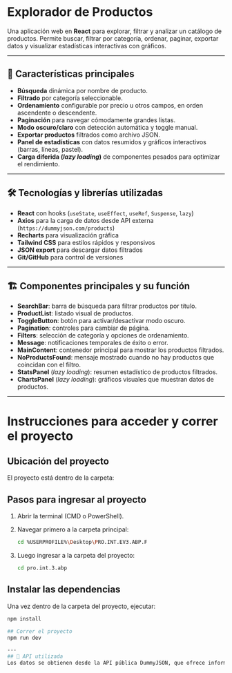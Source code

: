# Explorador de Productos

Una aplicación web en **React** para explorar, filtrar y analizar un catálogo de productos. Permite buscar, filtrar por categoría, ordenar, paginar, exportar datos y visualizar estadísticas interactivas con gráficos.

---

## 🚀 Características principales

- **Búsqueda** dinámica por nombre de producto.
- **Filtrado** por categoría seleccionable.
- **Ordenamiento** configurable por precio u otros campos, en orden ascendente o descendente.
- **Paginación** para navegar cómodamente grandes listas.
- **Modo oscuro/claro** con detección automática y toggle manual.
- **Exportar productos** filtrados como archivo JSON.
- **Panel de estadísticas** con datos resumidos y gráficos interactivos (barras, líneas, pastel).
- **Carga diferida (_lazy loading_)** de componentes pesados para optimizar el rendimiento.

---

## 🛠️ Tecnologías y librerías utilizadas

- **React** con hooks (`useState`, `useEffect`, `useRef`, `Suspense`, `lazy`)
- **Axios** para la carga de datos desde API externa (`https://dummyjson.com/products`)
- **Recharts** para visualización gráfica
- **Tailwind CSS** para estilos rápidos y responsivos
- **JSON export** para descargar datos filtrados
- **Git/GitHub** para control de versiones

---

## 🏗️ Componentes principales y su función

- **SearchBar**: barra de búsqueda para filtrar productos por título.
- **ProductList**: listado visual de productos.
- **ToggleButton**: botón para activar/desactivar modo oscuro.
- **Pagination**: controles para cambiar de página.
- **Filters**: selección de categoría y opciones de ordenamiento.
- **Message**: notificaciones temporales de éxito o error.
- **MainContent**: contenedor principal para mostrar los productos filtrados.
- **NoProductsFound**: mensaje mostrado cuando no hay productos que coincidan con el filtro.
- **StatsPanel** (_lazy loading_): resumen estadístico de productos filtrados.
- **ChartsPanel** (_lazy loading_): gráficos visuales que muestran datos de productos.



---

# Instrucciones para acceder y correr el proyecto

## Ubicación del proyecto

El proyecto está dentro de la carpeta:


## Pasos para ingresar al proyecto

1. Abrir la terminal (CMD o PowerShell).

2. Navegar primero a la carpeta principal:

    ```bash
    cd %USERPROFILE%\Desktop\PRO.INT.EV3.ABP.F
    ```

3. Luego ingresar a la carpeta del proyecto:

    ```bash
    cd pro.int.3.abp
    ```

## Instalar las dependencias

Una vez dentro de la carpeta del proyecto, ejecutar:

```bash
npm install

## Correr el proyecto
npm run dev

---
## 🔗 API utilizada
Los datos se obtienen desde la API pública DummyJSON, que ofrece información sobre productos con nombre, precio, categoría, stock, rating y más.

